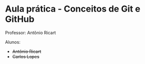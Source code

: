 # Aula prática - Conceitos de Git e GitHub

Professor: Antônio Ricart

Alunos:
- ~~Antônio Ricart~~
- ~~Carlos Lopes~~